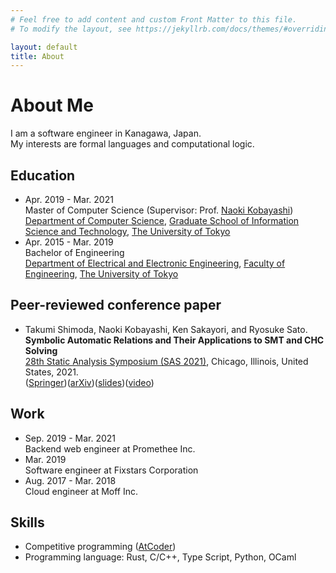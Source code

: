 ```yaml
---
# Feel free to add content and custom Front Matter to this file.
# To modify the layout, see https://jekyllrb.com/docs/themes/#overriding-theme-defaults

layout: default
title: About
---
```


# About Me

I am a software engineer in Kanagawa, Japan.  
My interests are formal languages and computational logic.

## Education

- Apr. 2019 - Mar. 2021  
  Master of Computer Science (Supervisor: Prof. [Naoki Kobayashi](http://www-kb.is.s.u-tokyo.ac.jp/~koba/))  
  [Department of Computer Science](http://www.is.s.u-tokyo.ac.jp/english), [Graduate School of Information Science and Technology](http://www.i.u-tokyo.ac.jp/index_e.shtml), [The University of Tokyo](http://www.u-tokyo.ac.jp/en)
- Apr. 2015 - Mar. 2019  
  Bachelor of Engineering  
  [Department of Electrical and Electronic Engineering](https://www.ee.t.u-tokyo.ac.jp), [Faculty of Engineering](https://www.t.u-tokyo.ac.jp), [The University of Tokyo](http://www.u-tokyo.ac.jp/en)

## Peer-reviewed conference paper

- Takumi Shimoda, Naoki Kobayashi, Ken Sakayori, and Ryosuke Sato.  
  **Symbolic Automatic Relations and Their Applications to SMT and CHC Solving**  
  [28th Static Analysis Symposium (SAS 2021)](https://conf.researchr.org/home/sas-2021), Chicago, Illinois, United States, 2021.  
  ([Springer](https://doi.org/10.1145/3484271.3489377))([arXiv](https://arxiv.org/abs/2108.07642))([slides](/pub/tmp.pdf))([video](/pub/tmp.pdf))

## Work

- Sep. 2019 - Mar. 2021  
  Backend web engineer at Promethee Inc.
- Mar. 2019  
  Software engineer at Fixstars Corporation
- Aug. 2017 - Mar. 2018  
  Cloud engineer at Moff Inc.

## Skills

- Competitive programming ([AtCoder](https://atcoder.jp/users/darshimo))
- Programming language: Rust, C/C++, Type Script, Python, OCaml
